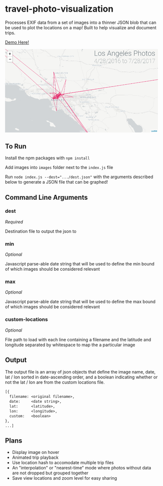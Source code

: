 # travel-photo-visualization

Processes EXIF data from a set of images into a thinner JSON blob that can be used to plot the locations on a map! Built to help visualize and document trips.

[Demo Here!](https://gkjohnson.github.io/travel-photo-visualization/example/)

![example](docs/example.png)

## To Run

Install the npm packages with `npm install`

Add images into `images` folder next to the `index.js` file

Run `node index.js --dest=".../dest.json"` with the arguments described below to generate a JSON file that can be graphed!

## Command Line Arguments
### dest
*Required*

Destination file to output the json to

### min
*Optional*

Javascript parse-able date string that will be used to define the min bound of which images should be considered relevant

### max
*Optional*

Javascript parse-able date string that will be used to define the max bound of which images should be considered relevant

### custom-locations
*Optional*

File path to load with each line containing a filename and the latitude and longitude separated by whitespace to map the a particular image

## Output
The output file is an array of json objects that define the image name, date, lat / lon sorted in date-ascending order, and a boolean indicating whether or not the lat / lon are from the custom locations file.
```
[{
  filename: <original filename>,
  date:     <date string>,
  lat:      <latitude>,
  lon:      <longitude>,
  custom:   <boolean>
},
...]
```

## Plans
- Display image on hover
- Animated trip playback
- Use location hash to accomodate multiple trip files
- An "interpolation" or "nearest-time" mode where photos without data are not dropped but grouped together
- Save view locations and zoom level for easy sharing
